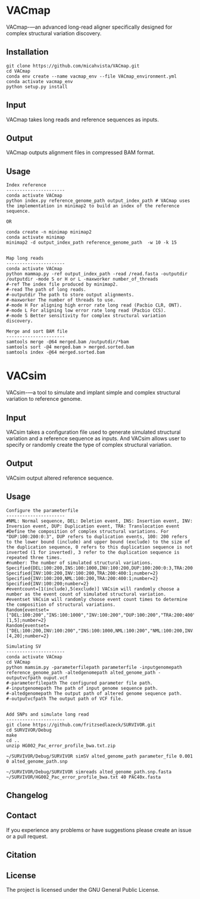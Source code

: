 # VACmap
VACmap-—an advanced long-read aligner specifically designed for complex structural variation discovery.


Installation
------------

    git clone https://github.com/micahvista/VACmap.git
    cd VACmap
    conda env create --name vacmap_env --file VACmap_environment.yml
    conda activate vacmap_env
    python setup.py install

Input
-----

VACmap takes long reads and reference sequences as inputs. 

Output
------

VACmap outputs alignment files in compressed BAM format.

Usage
----------------------
    Index reference
    ----------------------
    conda activate VACmap
    python index.py reference_genome_path output_index_path # VACmap uses the implementation in minimap2 to build an index of the reference sequence. 
    
    OR
    
    conda create -n minimap minimap2
    conda activate minimap
    minimap2 -d output_index_path reference_genome_path  -w 10 -k 15
    
    
    Map long reads
    ----------------------
    conda activate VACmap
    python mammap.py -ref output_index_path -read /read.fasta -outputdir /outputdir -mode S or H or L -maxworker number_of_threads
    #-ref The index file produced by minimap2. 
    #-read The path of long reads. 
    #-outputdir The path to store output alignments. 
    #-maxworker The number of threads to use. 
    #-mode H For aligning high error rate long read (Pacbio CLR, ONT). 
    #-mode L For aligning low error rate long read (Pacbio CCS). 
    #-mode S Better sensitivity for complex structural variation discovery.
    
    Merge and sort BAM file
    ----------------------
    samtools merge -@64 merged.bam /outputdir/*bam
    samtools sort -@4 merged.bam > merged.sorted.bam
    samtools index -@64 merged.sorted.bam


# VACsim
VACsim-—a tool to simulate and implant simple and complex structural variation to reference genome.

Input
-----

VACsim takes a configuration file used to generate simulated structural variation and a reference sequence as inputs. And VACsim allows user to specify or randomly create the type of complex structural variation.

Output
------

VACsim output altered reference sequence.

Usage
----------------------
    Configure the parameterfile
    ----------------------
    #NML: Normal sequence, DEL: Deletion event, INS: Insertion event, INV: Inversion event, DUP: Duplication event, TRA: Translocation event 
    #Define the composition of complex structural variations. For "DUP:100:200:0:3", DUP refers to duplication events, 100: 200 refers to the lower bound (include) and upper bound (exclude) to the size of the duplication sequence, 0 refers to this duplication sequence is not inverted (1 for inverted), 3 refer to the duplication sequence is repeated three times.    
    #number: The number of simulated structural variations.
    Specified{DEL:100:200,INS:100:1000,INV:100:200,DUP:100:200:0:3,TRA:200:400:1;number=2}
    Specified{INV:100:200,INV:100:200,TRA:200:400:1;number=2}
    Specified{INV:100:200,NML:100:200,TRA:200:400:1;number=2}
    Specified{INV:100:200;number=2}
    #eventcount=[1(include),5(exclude)] VACsim will randomly choose a number as the event count of simulated structural variation.
    #eventset VACsim will randomly choose event count times to determine the composition of structural variations. 
    Random{eventset=["DEL:100:200","INS:100:1000","INV:100:200","DUP:100:200","TRA:200:400"];eventcount=[1,5];number=2}
    Random{eventset=["DEL:100:200,INV:100:200","INS:100:1000,NML:100:200","NML:100:200,INV:100:200","DUP:100:200","TRA:200:400"];eventcount=[4,20];number=2}
        
    Simulating SV
    ----------------------
    conda activate VACmap
    cd VACmap
    python mamsim.py -parameterfilepath parameterfile -inputgenomepath reference_genome_path -altedgenomepath alted_genome_path -outputvcfpath ouput.vcf
    #-parameterfilepath The configured parameter file path. 
    #-inputgenomepath The path of input genome sequence path. 
    #-altedgenomepath The output path of altered genome sequence path. 
    #-outputvcfpath The output path of VCF file. 

    
    Add SNPs and simulate long read
    ----------------------
    git clone https://github.com/fritzsedlazeck/SURVIVOR.git
    cd SURVIVOR/Debug
    make
    cd ..
    unzip HG002_Pac_error_profile_bwa.txt.zip
    
    ~/SURVIVOR/Debug/SURVIVOR simSV alted_genome_path parameter_file 0.001 0 alted_genome_path.snp
    
    ~/SURVIVOR/Debug/SURVIVOR simreads alted_genome_path.snp.fasta ~/SURVIVOR/HG002_Pac_error_profile_bwa.txt 40 PAC40x.fasta




Changelog
---------


Contact
-------

If you experience any problems or have suggestions please create an issue or a pull request.

Citation
---------


License
-------

The project is licensed under the GNU General Public License.
